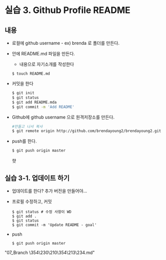 # 실습 3. Github Profile README

## 내용

* 로컬에 github username - ex) brenda 로 폴더를 만든다. 

* 안에 README.md 파일을 만든다. 

  * 내용으로 자기소개를 작성한다

  ```ba
  $ touch README.md
  ```

* 커밋을 한다

  ```bash
  $ git init
  $ git status
  $ git add README.mda
  $ git commit -m 'Add README'
  ```

* Github에 github username 으로 원격저장소를 만든다. 

  ```bash
  #만들고 나서 복사
  $ git remote origin http://github.com/brendayoung2/brendayoung2.git
  ```

  

* push를 한다. 

  ```bash
  $ git push origin master 
  ```

  햣 

## 실습 3-1. 업데이트 하기

- 업데이트를 한다? 추가 버전을 만들어야...

- 프로필 수정하고, 커밋

  ```
  $ git status # 수정 사항이 WD
  $ git add .
  $ git status
  $ git commit -m 'Update README - goal'
  ```

- push

  ```
  $ git push origin master
  ```

"07_Branch \354\230\210\354\213\234.md"
